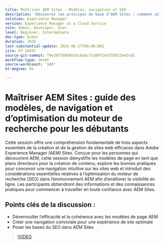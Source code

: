 ```yaml
---
title: Maîtriser AEM Sites - Modèles, navigation et SEO
description: 'Découvrez les principes de base d’AEM Sites : comment utiliser les modèles de page, concevoir une navigation intuitive et appliquer les principales pratiques d’optimisation du moteur de recherche pour améliorer la visibilité et les performances du site.'
solution: Experience Manager
version: Experience Manager as a Cloud Service
role: Admin, Developer, User
level: Beginner, Intermediate
doc-type: Event
duration: 2025
last-substantial-update: 2025-06-27T00:00:00Z
jira: KT-18431
source-git-commit: f9e38f359b801bc6abc7a108f1da755922e43c65
workflow-type: tm+mt
source-wordcount: '143'
ht-degree: 0%

---
```



# Maîtriser AEM Sites : guide des modèles, de navigation et d’optimisation du moteur de recherche pour les débutants

Cette session offre une compréhension fondamentale de trois aspects essentiels de la création et de la gestion de sites web efficaces dans Adobe Experience Manager (AEM) Sites. Conçue pour les personnes qui découvrent AEM, cette session démystifie les modèles de page en tant que plans directeurs pour la création de contenu, explore les bonnes pratiques pour concevoir une navigation intuitive sur les sites web et introduit des considérations essentielles relatives à l’optimisation du moteur de recherche (SEO) dans l’environnement AEM afin d’améliorer la visibilité en ligne. Les participants obtiendront des informations et des connaissances pratiques pour commencer à travailler en toute confiance avec AEM Sites.

## Points clés de la discussion :

* Déverrouiller l’efficacité et la cohérence avec les modèles de page AEM
* Créer une navigation conviviale pour une expérience de site optimale
* Poser les bases du SEO dans AEM Sites

>[!VIDEO](https://video.tv.adobe.com/v/3464317/?learn=on&enablevpops&captions=fre_fr)
